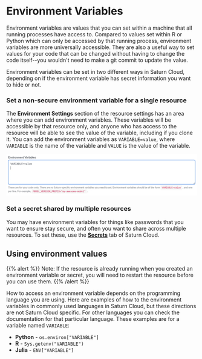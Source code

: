 # Environment Variables

Environment variables are values that you can set within a machine that all running processes have access to. Compared to values set within R or Python which can only be accessed by that running process, environment variables
are more universally accessible. They are also a useful way to set values for your code that can be changed without having to change the code itself--you wouldn't need to make a git commit to update the value.

Environment variables can be set in two different ways in Saturn Cloud, depending on if the environment variable has secret information you want to hide or not.

### Set a non-secure environment variable for a single resource

The **Environment Settings** section of the resource settings has an area where you can add environment variables. These variables will be accessible by that resource only, and anyone who has access to the resource
will be able to see the value of the variable, including if you clone it. You can add the environment variables as `VARIABLE=value`, where `VARIABLE` is the name of the variable and `VALUE` is the value of the variable.

![Environment variables UI](/images/docs/environment.webp "doc-image")

### Set a secret shared by multiple resources

You may have environment variables for things like passwords that you want to ensure stay secure, and often you want to share across multiple resources. To set these, use the [**Secrets**](<docs/enterprise/installation-options/encrypting-kubernetes-secrets.md>) tab of Saturn Cloud.

## Using environment values

{{% alert %}}
Note: If the resource is already running when you created an environment variable or secret, you will need to restart the resource before you can use them.
{{% /alert %}}

How to access an environment variable depends on the programming language you are using. Here are examples of how to the environment variables in commonly used languages in Saturn Cloud,
but these directions are not Saturn Cloud specific. For other languages you can check the documentation for that particular language. These examples are for a variable named `VARIABLE`:

* **Python** - `os.environ["VARIABLE"]`
* **R**  - `Sys.getenv("VARIABLE")`
* **Julia**  - `ENV["VARIABLE"]`
